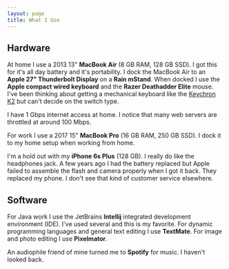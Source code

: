 ```yaml
---
layout: page
title: What I Use
---
```


## Hardware

At home I use a 2013 13" **MacBook Air** (8 GB RAM, 128 GB SSD). I got this for it's all day battery and it's portability. I dock the MacBook Air to an **Apple 27" Thunderbolt Display** on a **Rain mStand**. When docked I use the **Apple compact wired keyboard** and the **Razer Deathadder Elite** mouse. I've been thinking about getting a mechanical keyboard like the [Keychron K2](https://www.keychron.com/collections/keyboard/products/keychron-k2-wireless-mechanical-keyboard) but can't decide on the switch type.

I have 1 Gbps internet access at home. I notice that many web servers are throttled at around 100 Mbps.

For work I use a 2017 15" **MacBook Pro** (16 GB RAM, 250 GB SSD). I dock it to my home setup when working from home.

I'm a hold out with my **iPhone 6s Plus** (128 GB). I really do like the headphones jack. A few years ago I had the battery replaced but Apple failed to assemble the flash and camera properly when I got it back. They replaced my phone. I don't see that kind of customer service elsewhere.

## Software

For Java work I use the JetBrains **Intellij** integrated development environment (IDE). I've used several and this is my favorite. For dynamic programming languages and general text editing I use **TextMate**. For image and photo editing I use **Pixelmator**.

An audiophile friend of mine turned me to **Spotify** for music. I haven't looked back.
